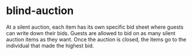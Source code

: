 # blind-auction

At a silent auction, each item has its own specific bid sheet where guests can write down their bids. Guests are allowed to bid on as many silent auction items as they want. Once the auction is closed, the items go to the individual that made the highest bid.

